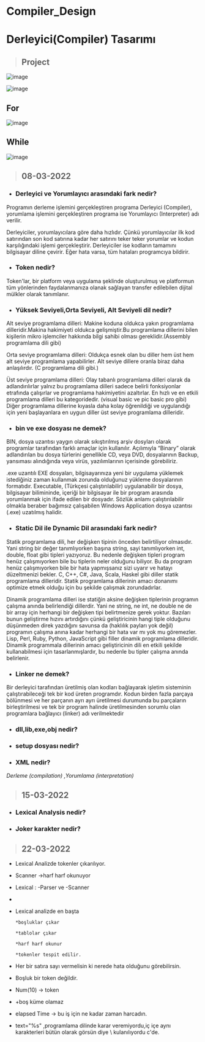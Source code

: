 # Compiler_Design


# Derleyici(Compiler) Tasarımı

>## Project

![image](https://user-images.githubusercontent.com/61595808/169250874-5458fa8f-5a85-47f7-b25e-8fc6f5369c9a.png)

![image](https://user-images.githubusercontent.com/61595808/169315015-96e1c001-fb7f-455e-b7ad-85c5f7ccc27d.png)

## For

![image](https://user-images.githubusercontent.com/61595808/169346485-bbd73630-d7c9-4468-b457-d21ec8155c3e.png)


## While

![image](https://user-images.githubusercontent.com/61595808/169348088-643416dd-29b0-42d2-bb3a-f5a17a0e3783.png)


> ## 08-03-2022

- ### Derleyici ve Yorumlayıcı arasındaki fark nedir?

Programın derleme işlemini gerçekleştiren programa Derleyici (Compiler), yorumlama işlemini gerçekleştiren programa ise Yorumlayıcı (Interpreter) adı verilir.

Derleyiciler, yorumlayıcılara göre daha hızlıdır. Çünkü yorumlayıcılar ilk kod satırından son kod satırına kadar her satırını teker teker yorumlar ve kodun karşılığındaki işlemi gerçekleştirir. Derleyiciler ise kodların tamamını bilgisayar diline çevirir. Eğer hata varsa, tüm hataları programcıya bildirir.


- ### Token nedir?

Token'lar, bir platform veya uygulama şeklinde oluşturulmuş ve platformun tüm yönlerinden faydalanmanıza olanak sağlayan transfer edilebilen dijital mülkler olarak tanımlanır.

- ### Yüksek Seviyeli,Orta Seviyeli, Alt Seviyeli dil nedir?

Alt seviye programlama dilleri: Makine koduna oldukca yakın programlama dilleridir.Makina hakimiyeti oldukca gelişmiştir.Bu programlama dillerini bilen kişilerin mikro işlemciler hakkında bilgi sahibi olması gereklidir.(Assembly programlama dili gibi)

Orta seviye programlama dilleri: Oldukça esnek olan bu diller hem üst hem alt seviye programlama yapabilirler. Alt seviye dillere oranla biraz daha anlaşılırdır. (C programlama dili gibi.)

Üst seviye programlama dilleri: Olay tabanlı programlama dilleri olarak da adlandırılırlar yalnız bu programlama dilleri sadece belirli fonksiyonlar etrafında çalışırlar ve programlama hakimiyetini azaltırlar. En hızlı ve en etkili programlama dilleri bu kategoridedir. (visual basic ve pic basic pro gibi) Diğer programlama dillerine kıyasla daha kolay öğrenildiği ve uygulandığı için yeni başlayanlara en uygun diller üst seviye programlama dilleridir.

- ### bin ve exe dosyası ne demek?

BIN, dosya uzantısı yaygın olarak sıkıştırılmış arşiv dosyları olarak programlar tarafından farklı amaçlar için kullanılır. Açılımıyla “Binary” olarak adlandırılan bu dosya türlerini genellikle CD, veya DVD, dosyalarının Backup, yansıması alındığında veya virüs, yazılımlarının içerisinde görebiliriz.

.exe uzantılı EXE dosyaları, bilgisayarınıza yeni bir uygulama yüklemek istediğiniz zaman kullanmak zorunda olduğunuz yükleme dosyalarının formatıdır.
Executable, (Türkçesi çalıştırılabilir) uygulanabilir bir dosya, bilgisayar bilimininde, içeriği bir bilgisayar ile bir program arasında yorumlanmak için ifade edilen bir dosyadır. Sözlük anlamı çalıştırılabilir olmakla beraber bağımsız çalışabilen Windows Application dosya uzantısı (.exe) uzatılmış halidir.

- ### Static Dil ile Dynamic Dil arasındaki fark nedir?

Statik programlama dili, her değişken tipinin önceden belirtiliyor olmasıdır. Yani string bir değer tanımlıyorken başına string, sayi tanımlıyorken int, double, float gibi tipleri yazıyoruz. Bu nedenle değişken tipleri program henüz çalışmıyorken bile bu tiplerin neler olduğunu biliyor. Bu da program henüz çalışmıyorken bile bir hata yapmışsanız sizi uyarır ve hatayı düzeltmenizi bekler.
C, C++, C#, Java, Scala, Haskel gibi diller statik programlama dilleridir.
Statik programlama dillerinin amacı donanımı optimize etmek olduğu için bu şekilde çalışmak zorundadırlar.


Dinamik programlama dilleri ise statiğin aksine değişken tiplerinin programın çalışma anında belirlendiği dillerdir. Yani ne string, ne int, ne double ne de bir array için herhangi bir değişken tipi belirtmenize gerek yoktur. Bazıları bunun geliştirme hızını artırdığını çünkü geliştiricinin hangi tiple olduğunu düşünmeden direk yazdığını savunsa da (haklılık payları yok değil) programın çalışma anına kadar herhangi bir hata var mı yok mu göremezler.
Lisp, Perl, Ruby, Python, JavaScript gibi filler dinamik programlama dilleridir.
Dinamik programmala dillerinin amacı geliştiricinin dili en etkili şekilde kullanabilmesi için tasarlanmışlardır, bu nedenle bu tipler çalışma anında belirlenir.

- ### Linker ne demek?

Bir derleyici tarafından üretilmiş olan kodları bağlayarak işletim sisteminin çalıştırabileceği tek bir kod üreten programdır.
Kodun birden fazla parçaya bölünmesi ve her parçanın ayrı ayrı üretilmesi durumunda bu parçaların birleştirilmesi ve tek bir program halinde üretilmesinden sorumlu olan programlara bağlayıcı (linker) adı verilmektedir

- ### dll,lib,exe,obj nedir?


- ### setup dosyası nedir?


- ### XML nedir?

_Derleme (compilation) ,Yorumlama (interpretation)_

> ## 15-03-2022

- ### Lexical Analysis nedir?

- ### Joker karakter nedir?


> ## 22-03-2022

- Lexical Analizde tokenler çıkarılıyor.

- Scanner ->harf harf okunuyor

- Lexical : -Parser ve -Scanner
- 
- Lexical analizde en başta

      *boşluklar çıkar
      
      *tablolar çıkar
      
      *harf harf okunur
      
      *tokenler tespit edilir.

- Her bir satıra sayı vermelisin ki nerede hata olduğunu görebilirsin.

- Boşluk bir token değildir.

- Num(10) -> token

- +boş küme olamaz

- elapsed Time -> bu iş için ne kadar zaman harcadın.

- text=\"%s\" ,programlama dilinde karar veremiyordu,iç içe aynı karakterleri bütün olarak görsün diye \\ kulanılıyordu c'de.

























